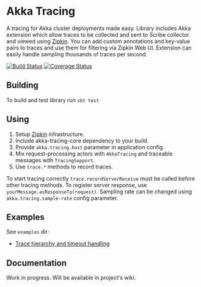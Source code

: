 Akka Tracing
============

A tracing for Akka cluster deployments made easy. Library includes Akka extension which allow traces
to be collected and sent to Scribe collector and viewed using [Zipkin](http://twitter.github.io/zipkin/).
You can add custom annotations and key-value pairs to traces and use them for filtering via Zipkin Web UI.
Extension can easily handle sampling thousands of traces per second.

[![Build Status](https://travis-ci.org/levkhomich/akka-tracing.png?branch=master)](https://travis-ci.org/levkhomich/akka-tracing)
[![Coverage Status](https://coveralls.io/repos/levkhomich/akka-tracing/badge.png?branch=master)](https://coveralls.io/r/levkhomich/akka-tracing?branch=master)


Building
--------

To build and test library run
`sbt test`

Using
-----

1. Setup [Zipkin](http://twitter.github.io/zipkin/install.html) infrastructure.
2. Include akka-tracing-core dependency to your build.
3. Provide `akka.tracing.host` parameter in application config.
4. Mix request-processing actors with `AkkaTracing` and traceable messages with `TracingSupport`.
5. Use `trace.*` methods to record traces.

To start tracing correctly `trace.recordServerReceive` must be called before other tracing methods.
To register server response, use `yourMessage.asResponseTo(request)`.
Sampling rate can be changed using `akka.tracing.sample-rate` config parameter.

Examples
--------

See `examples` dir:
- [Trace hierarchy and timeout handling](https://github.com/levkhomich/akka-tracing/tree/master/examples/src/main/scala/org/example/TraceHierarchy.scala)


Documentation
-------------

Work in progress. Will be available in project's wiki.

